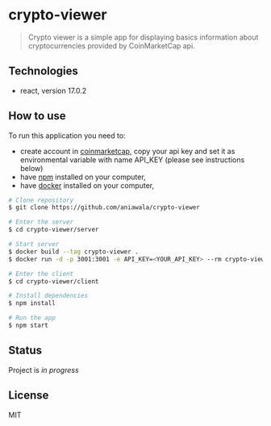 # crypto-viewer

> Crypto viewer is a simple app for displaying basics information about cryptocurrencies provided by CoinMarketCap api.

## Technologies

- react, version 17.0.2

## How to use

To run this application you need to:

- create account in [coinmarketcap](https://coinmarketcap.com/api/), copy your api key and set it as environmental variable with name API_KEY (please see instructions below)
- have [npm](http://npmjs.com) installed on your computer,
- have [docker](https://www.docker.com/) installed on your computer,

```bash
# Clone repository
$ git clone https://github.com/aniawala/crypto-viewer

# Enter the server
$ cd crypto-viewer/server

# Start server
$ docker build --tag crypto-viewer .
$ docker run -d -p 3001:3001 -e API_KEY=<YOUR_API_KEY> --rm crypto-viewer:latest

# Enter the client
$ cd crypto-viewer/client

# Install dependencies
$ npm install

# Run the app
$ npm start
```

## Status

Project is _in progress_

## License

MIT
